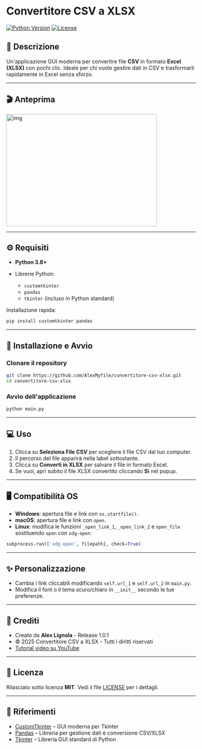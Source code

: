 # Convertitore CSV a XLSX

[![Python Version](https://img.shields.io/badge/python-3.8%2B-blue)](https://www.python.org/)
[![License](https://img.shields.io/badge/license-MIT-green)](LICENSE)


## 🔹 Descrizione

Un'applicazione GUI moderna per convertire file **CSV** in formato **Excel (XLSX)** con pochi clic.
Ideale per chi vuole gestire dati in CSV e trasformarli rapidamente in Excel senza sforzo.

---

## 🎬 Anteprima 

<img width="400" height="298" alt="img" src="https://github.com/user-attachments/assets/bd418452-7277-4dbe-a0b9-adea8eaaac41" />

---

## ⚙️ Requisiti

* **Python 3.8+**
* Librerie Python:

  * `customtkinter`
  * `pandas`
  * `tkinter` (incluso in Python standard)

Installazione rapida:

```bash
pip install customtkinter pandas
```

---

## 🚀 Installazione e Avvio

### Clonare il repository

```bash
git clone https://github.com/AlexMyfile/convertitore-csv-xlsx.git
cd convertitore-csv-xlsx
```

### Avvio dell'applicazione

```bash
python main.py
```

---

## 💻 Uso

1. Clicca su **Seleziona File CSV** per scegliere il file CSV dal tuo computer.
2. Il percorso del file apparirà nella label sottostante.
3. Clicca su **Converti in XLSX** per salvare il file in formato Excel.
4. Se vuoi, apri subito il file XLSX convertito cliccando **Sì** nel popup.

---

## 🖥️ Compatibilità OS

* **Windows**: apertura file e link con `os.startfile()`.
* **macOS**: apertura file e link con `open`.
* **Linux**: modifica le funzioni `_open_link_1`, `_open_link_2` e `open_file` sostituendo `open` con `xdg-open`:

```python
subprocess.run(['xdg-open', filepath], check=True)
```

---

## ✨ Personalizzazione

* Cambia i link cliccabili modificando `self.url_1` e `self.url_2` in `main.py`.
* Modifica il font o il tema scuro/chiaro in `__init__` secondo le tue preferenze.

---

## 📝 Crediti

* Creato da **Alex Lignola** - Release 1.0.1
* © 2025 Convertitore CSV a XLSX - Tutti i diritti riservati
* [Tutorial video su YouTube](https://www.youtube.com/@AngoloInformatico)

---

## 📄 Licenza

Rilasciato sotto licenza **MIT**. Vedi il file [LICENSE](LICENSE) per i dettagli.

---

## 🔗 Riferimenti

* [CustomTkinter](https://github.com/TomSchimansky/CustomTkinter) – GUI moderna per Tkinter
* [Pandas](https://pandas.pydata.org/) – Libreria per gestione dati e conversione CSV/XLSX
* [Tkinter](https://docs.python.org/3/library/tkinter.html) – Libreria GUI standard di Python
